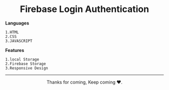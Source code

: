 <h1 align="center">Firebase Login Authentication</h1>


**Languages**
```
1.HTML
2.CSS
3.JAVASCRIPT
```
**Features**
```
1.local Storage
2.Firebase Storage
3.Responsive Design
```


<hr>
<p align="center">Thanks for coming, Keep coming ❤️.</p>
